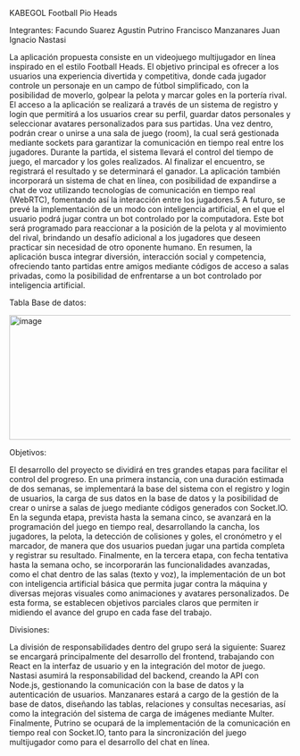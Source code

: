KABEGOL
Football Pio Heads

Integrantes:
Facundo Suarez
Agustin Putrino
Francisco Manzanares
Juan Ignacio Nastasi

La aplicación propuesta consiste en un videojuego multijugador en línea inspirado en el estilo Football Heads. El objetivo principal es ofrecer a los usuarios una experiencia divertida y competitiva, donde cada jugador controle un personaje en un campo de fútbol simplificado, con la posibilidad de moverlo, golpear la pelota y marcar goles en la portería rival.
El acceso a la aplicación se realizará a través de un sistema de registro y login que permitirá a los usuarios crear su perfil, guardar datos personales y seleccionar avatares personalizados para sus partidas. Una vez dentro, podrán crear o unirse a una sala de juego (room), la cual será gestionada mediante sockets para garantizar la comunicación en tiempo real entre los jugadores.
Durante la partida, el sistema llevará el control del tiempo de juego, el marcador y los goles realizados. Al finalizar el encuentro, se registrará el resultado y se determinará el ganador. La aplicación también incorporará un sistema de chat en línea, con posibilidad de expandirse a chat de voz utilizando tecnologías de comunicación en tiempo real (WebRTC), fomentando así la interacción entre los jugadores.5
A futuro, se prevé la implementación de un modo con inteligencia artificial, en el que el usuario podrá jugar contra un bot controlado por la computadora. Este bot será programado para reaccionar a la posición de la pelota y al movimiento del rival, brindando un desafío adicional a los jugadores que deseen practicar sin necesidad de otro oponente humano.
En resumen, la aplicación busca integrar diversión, interacción social y competencia, ofreciendo tanto partidas entre amigos mediante códigos de acceso a salas privadas, como la posibilidad de enfrentarse a un bot controlado por inteligencia artificial.

Tabla Base de datos:

<img width="620" height="223" alt="image" src="https://github.com/user-attachments/assets/e4868039-96a6-453a-96e7-d05a2cb3b086" />


Objetivos:

El desarrollo del proyecto se dividirá en tres grandes etapas para facilitar el control del progreso. En una primera instancia, con una duración estimada de dos semanas, se implementará la base del sistema con el registro y login de usuarios, la carga de sus datos en la base de datos y la posibilidad de crear o unirse a salas de juego mediante códigos generados con Socket.IO. En la segunda etapa, prevista hasta la semana cinco, se avanzará en la programación del juego en tiempo real, desarrollando la cancha, los jugadores, la pelota, la detección de colisiones y goles, el cronómetro y el marcador, de manera que dos usuarios puedan jugar una partida completa y registrar su resultado. Finalmente, en la tercera etapa, con fecha tentativa hasta la semana ocho, se incorporarán las funcionalidades avanzadas, como el chat dentro de las salas (texto y voz), la implementación de un bot con inteligencia artificial básica que permita jugar contra la máquina y diversas mejoras visuales como animaciones y avatares personalizados. De esta forma, se establecen objetivos parciales claros que permiten ir midiendo el avance del grupo en cada fase del trabajo.

Divisiones:

La división de responsabilidades dentro del grupo será la siguiente: Suarez se encargará principalmente del desarrollo del frontend, trabajando con React en la interfaz de usuario y en la integración del motor de juego. Nastasi asumirá la responsabilidad del backend, creando la API con Node.js, gestionando la comunicación con la base de datos y la autenticación de usuarios. Manzanares estará a cargo de la gestión de la base de datos, diseñando las tablas, relaciones y consultas necesarias, así como la integración del sistema de carga de imágenes mediante Multer. Finalmente, Putrino se ocupará de la implementación de la comunicación en tiempo real con Socket.IO, tanto para la sincronización del juego multijugador como para el desarrollo del chat en línea.
